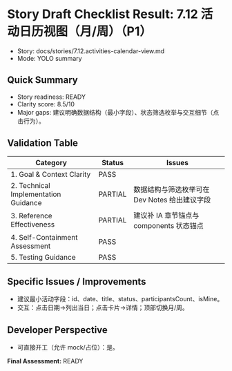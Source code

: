 # Story Draft Checklist Result: 7.12 活动日历视图（月/周）（P1）

- Story: docs/stories/7.12.activities-calendar-view.md
- Mode: YOLO summary

## Quick Summary
- Story readiness: READY
- Clarity score: 8.5/10
- Major gaps: 建议明确数据结构（最小字段）、状态筛选枚举与交互细节（点击行为）。

## Validation Table
| Category                             | Status   | Issues |
| ------------------------------------ | -------- | ------ |
| 1. Goal & Context Clarity            | PASS     |        |
| 2. Technical Implementation Guidance | PARTIAL  | 数据结构与筛选枚举可在 Dev Notes 给出建议字段 |
| 3. Reference Effectiveness           | PARTIAL  | 建议补 IA 章节锚点与 components 状态锚点 |
| 4. Self-Containment Assessment       | PASS     |        |
| 5. Testing Guidance                  | PASS     |        |

## Specific Issues / Improvements
- 建议最小活动字段：id、date、title、status、participantsCount、isMine。
- 交互：点击日期→列出当日；点击卡片→详情；顶部切换月/周。

## Developer Perspective
- 可直接开工（允许 mock/占位）：是。

**Final Assessment:** READY

